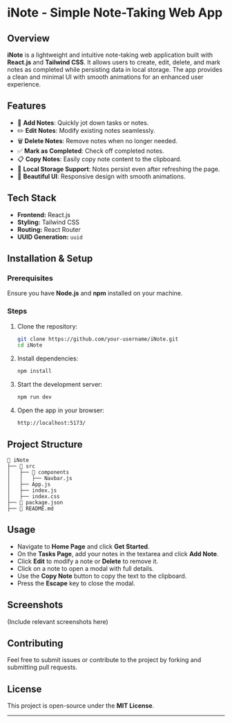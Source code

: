 # iNote - Simple Note-Taking Web App

## Overview
**iNote** is a lightweight and intuitive note-taking web application built with **React.js** and **Tailwind CSS**. It allows users to create, edit, delete, and mark notes as completed while persisting data in local storage. The app provides a clean and minimal UI with smooth animations for an enhanced user experience.

## Features
- 📝 **Add Notes**: Quickly jot down tasks or notes.
- ✏️ **Edit Notes**: Modify existing notes seamlessly.
- 🗑️ **Delete Notes**: Remove notes when no longer needed.
- ✅ **Mark as Completed**: Check off completed notes.
- 📋 **Copy Notes**: Easily copy note content to the clipboard.
- 💾 **Local Storage Support**: Notes persist even after refreshing the page.
- 🎨 **Beautiful UI**: Responsive design with smooth animations.

## Tech Stack
- **Frontend:** React.js
- **Styling:** Tailwind CSS
- **Routing:** React Router
- **UUID Generation:** `uuid`

## Installation & Setup
### Prerequisites
Ensure you have **Node.js** and **npm** installed on your machine.

### Steps
1. Clone the repository:
   ```sh
   git clone https://github.com/your-username/iNote.git
   cd iNote
   ```
2. Install dependencies:
   ```sh
   npm install
   ```
3. Start the development server:
   ```sh
   npm run dev
   ```
4. Open the app in your browser:
   ```
   http://localhost:5173/
   ```

## Project Structure
```
📂 iNote
├── 📂 src
│   ├── 📂 components
│   │   ├── Navbar.js
│   ├── App.js
│   ├── index.js
│   ├── index.css
├── 📄 package.json
├── 📄 README.md
```

## Usage
- Navigate to **Home Page** and click **Get Started**.
- On the **Tasks Page**, add your notes in the textarea and click **Add Note**.
- Click **Edit** to modify a note or **Delete** to remove it.
- Click on a note to open a modal with full details.
- Use the **Copy Note** button to copy the text to the clipboard.
- Press the **Escape** key to close the modal.

## Screenshots
(Include relevant screenshots here)

## Contributing
Feel free to submit issues or contribute to the project by forking and submitting pull requests.

## License
This project is open-source under the **MIT License**.

---